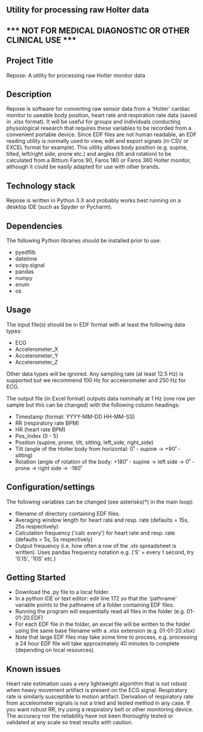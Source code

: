 ## Utility for processing raw Holter data
## *** NOT FOR MEDICAL DIAGNOSTIC OR OTHER CLINICAL USE ***

## Project Title
Repose: A utility for processing raw Holter monitor data

## Description
Repose is software for converting raw sensor data from a 'Holter' cardiac monitor to useable body position, heart rate and respiration rate data (saved in .xlsx format). It will be useful for groups and individuals conducting physiological research that requires these variables to be recorded from a convenient portable device. Since EDF files are not human readable, an EDF reading utility is normally used to view, edit and export signals (in CSV or EXCEL format for example).  This utility allows body position (e.g. supine, tilted, left/right side, prone etc.) and angles (tilt and rotation) to be calculated from a Bittium Faros 90, Faros 180 or Faros 360 Holter monitor, although it could be easily adapted for use with other brands.

## Technology stack
Repose is written in Python 3.X and probably works best running on a desktop IDE (such as Spyder or Pycharm).

## Dependencies
The following Python libraries should be installed prior to use:
 * pyedflib
 * datetime
 * scipy.signal
 * pandas
 * numpy
 * enum
 * os

## Usage
The input file(s) should be in EDF format with at least the following data types:

 * ECG
 * Accelerometer_X
 * Accelerometer_Y
 * Accelerometer_Z

Other data types will be ignored.  Any sampling rate (at least 12.5 Hz) is supported but we recommend 100 Hz for accelerometer and 250 Hz for ECG.

The output file (in Excel format) outputs data nominally at 1 Hz (one row per sample but this can be changed) with the following column headings:
 * Timestamp (format: YYYY-MM-DD HH-MM-SS)
 * RR (respiratory rate BPM)
 * HR (heart rate BPM)
 * Pos_Index (0 - 5)
 * Position (supine, prone, tilt, sitting, left_side, right_side)
 * Tilt (angle of the Holter body from horizontal: 0˚ - supine -> +90˚ - sitting)
 * Rotation (angle of rotation of the body: +180˚ - supine -> left side -> 0˚ - prone -> right side -> -180˚

## Configuration/settings
The following variables can be changed (see asterisks(*) in the main loop):
 - filename of directory containing EDF files.
 - Averaging window length for heart rate and resp. rate (defaults = 15s, 25s respectively)
 - Calculation frequency ('calc every') for heart rate and resp. rate (defaults = 5s, 5s respectively)
 - Output frequency (i.e. how often a row of the .xls spreadsheet is written).  Uses pandas frequency notation e.g. ('S' = every 1 second, try '0.1S', '10S' etc.)
 

## Getting Started
 * Download the .py file to a local folder.
 * In a python IDE or text editor: edit line 172 so that the 'pathname' variable points to the pathname of a folder containing EDF files.
 * Running the program will sequentially read all files in the folder (e.g. 01-01-20.EDF)
 * For each EDF file in the folder, an excel file will be written to the folder using the same base filename with a .xlsx extension (e.g. 01-01-20.xlsx)
 * Note that large EDF files may take some time to process, e.g. processing a 24 hour EDF file will take approximately 40 minutes to complete (depending on local resources).


## Known issues
Heart rate estimation uses a very lightweight algorithm that is not robust when heavy movement artifact is present on the ECG signal.  Respiratory rate is similarly susceptible to motion artifact.  Derivation of respiratory rate from acceleometer signals is not a tried and tested method in any case.  If you want robust RR, try using a respiratory belt or other monitoring device.  The accuracy nor the reliability have not been thoroughly tested or validated at any scale so treat results with caution.




